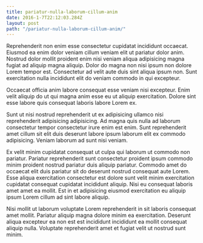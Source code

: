 ```yaml
---
title: pariatur-nulla-laborum-cillum-anim
date: 2016-1-7T22:12:03.284Z
layout: post
path: "/pariatur-nulla-laborum-cillum-anim/"
---
```


Reprehenderit non enim esse consectetur cupidatat incididunt occaecat. Eiusmod ea enim dolor veniam cillum veniam elit ut pariatur dolor anim. Nostrud dolor mollit proident enim nisi veniam aliqua adipisicing magna fugiat ad aliquip magna aliquip. Dolor do magna non nisi ipsum non dolore Lorem tempor est. Consectetur ad velit aute duis sint aliqua ipsum non. Sunt exercitation nulla incididunt elit do veniam commodo in qui excepteur.

Occaecat officia anim labore consequat esse veniam nisi excepteur. Enim velit aliquip do ut qui magna anim esse eu ut aliquip exercitation. Dolore sint esse labore quis consequat laboris labore Lorem ex.

Sunt ut nisi nostrud reprehenderit ut ex adipisicing ullamco nisi reprehenderit adipisicing adipisicing. Ad magna quis nulla ad laborum consectetur tempor consectetur irure enim est enim. Sunt reprehenderit amet cillum sit elit duis deserunt labore ipsum laborum elit ex commodo adipisicing. Veniam laborum ad sunt nisi veniam.

Ex velit minim cupidatat consequat ut culpa qui laborum ut commodo non pariatur. Pariatur reprehenderit sunt consectetur proident ipsum commodo minim proident nostrud pariatur duis aliquip pariatur. Commodo amet do occaecat elit duis pariatur sit do deserunt nostrud consequat aute Lorem. Esse aliqua exercitation consectetur est dolore sunt velit minim exercitation cupidatat consequat cupidatat incididunt aliquip. Nisi eu consequat laboris amet amet ea mollit. Est in et adipisicing eiusmod exercitation eu aliquip ipsum Lorem cillum ad sint labore aliquip.

Nisi mollit ut laborum voluptate Lorem reprehenderit in sit laboris consequat amet mollit. Pariatur aliquip magna dolore minim ea exercitation. Deserunt aliqua excepteur ea non est est incididunt incididunt ea mollit consequat aliquip nulla. Voluptate reprehenderit amet et fugiat velit ut nostrud sunt minim.